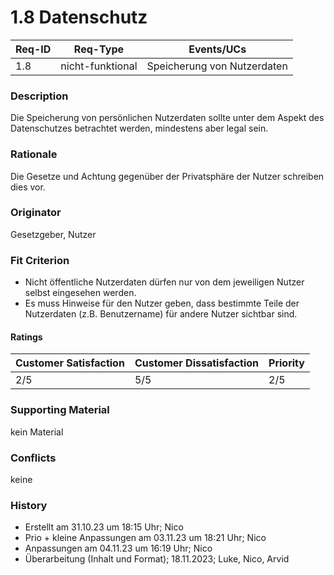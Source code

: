 # 1.8 Datenschutz

| Req-ID | Req-Type | Events/UCs |
|--------|----------|------------|
| 1.8    | nicht-funktional | Speicherung von Nutzerdaten |

### Description
Die Speicherung von persönlichen Nutzerdaten sollte unter dem Aspekt des Datenschutzes betrachtet werden, mindestens aber legal sein.

### Rationale
Die Gesetze und Achtung gegenüber der Privatsphäre der Nutzer schreiben dies vor.

### Originator
Gesetzgeber, Nutzer

### Fit Criterion
- Nicht öffentliche Nutzerdaten dürfen nur von dem jeweiligen Nutzer selbst eingesehen werden.
- Es muss Hinweise für den Nutzer geben, dass bestimmte Teile der Nutzerdaten (z.B. Benutzername) für andere Nutzer sichtbar sind.

#### Ratings
| Customer Satisfaction | Customer Dissatisfaction | Priority |
|-----------------------|--------------------------|----------|
| 2/5                   | 5/5                      | 2/5      |

### Supporting Material
kein Material

### Conflicts
keine

### History
- Erstellt am 31.10.23 um 18:15 Uhr; Nico
- Prio + kleine Anpassungen am 03.11.23 um 18:21 Uhr; Nico
- Anpassungen am 04.11.23 um 16:19 Uhr; Nico
- Überarbeitung (Inhalt und Format); 18.11.2023; Luke, Nico, Arvid
